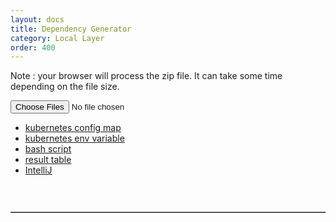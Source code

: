 ```yaml
---
layout: docs
title: Dependency Generator
category: Local Layer
order: 400
---
```

<script async src="/assets/jszip.min.js"></script>
<script async src="/assets/rawinflate.js"></script>
<p class="text-warning bg-dark pt-2 pb-2 pl-4">Note : your browser will process the zip file. It can take some time depending on the file size.</p>

<input type="file" id="file" name="file" multiple /><br />

<div id="timing"></div>
<ul class="nav nav-tabs">
  <li class="nav-item">
    <a class="nav-link active" data-toggle="tab" href="#result_configmap">kubernetes config map</a>
  </li>
  <li class="nav-item">
    <a class="nav-link"  data-toggle="tab" href="#result_envvars">kubernetes env variable</a>
  </li>
  <li class="nav-item">
    <a class="nav-link" data-toggle="tab" href="#result_bash">bash script</a>
  </li>
  <li class="nav-item">
    <a class="nav-link" data-toggle="tab" href="#result_table">result table</a>
  </li>
  <li class="nav-item">
    <a class="nav-link" data-toggle="tab" href="#result_ij">IntelliJ</a>
  </li>
</ul>
<div class="tab-content" >
  <pre id="result_configmap" class="tab-pane fade show active"></pre>
  <pre id="result_envvars" class="tab-pane fade" ></pre>
  <pre id="result_bash" class="tab-pane fade" ></pre>
  <table border="1" id="result_table" style="overflow-wrap: anywhere;" class="tab-pane fade" ></table>
  <pre id="result_ij" class="tab-pane fade" ></pre>
</div>
<script>
var result_configmap = $("#result_configmap");
var result_envvars = $("#result_envvars");
var result_bash = $("#result_bash");
var result_ij = $("#result_ij");
var result_table = $("#result_table");
var timing = $("#timing");
var fileList = [];
$("#file").on("change", function(evt) {
  // remove content
  result_configmap.html("");
  result_envvars.html("");
  result_bash.html("");
  result_table.html("");
  result_ij.html("");
    // Closure to capture the file information.
    function handleFile(f) {
        var dateBefore = new Date();
        JSZip.loadAsync(f)                                   // 1) read the Blob
        .then(function(zip) {
            zip.forEach(function (relativePath, zipEntry) {  // 2) print entries
              //check for directory
              if(!zipEntry.dir){
                let compressed = String.fromCharCode.apply(null, zipEntry._data.compressedContent);
                let uncompressed = RawDeflate.inflate(compressed)
                fileList.push({
                  name: zipEntry.name,
                  b64: btoa(uncompressed),
                  envname: `CLASS_${zipEntry.name.replace('.class','').toUpperCase().replace(/\//g,'_').replace(/\./g,'_')}`});
              }
            });
            //render output
            let table_str='<tr><th style="width:50%;">environment variable</th><th>value</th></tr>';
            let ij_str='';
            let bash_str='';
            let env_str='';
            let map_str=`apiVersion: v1
kind: ConfigMap
metadata:
  name: rukou-config
  namespace: default
data:
`;
            for(let idx=0;idx<fileList.length;idx++){
              let item = fileList[idx];
              table_str+=`<tr><td>${item.envname}</td><td>${item.b64}</td></tr>`;
              bash_str+=`export ${item.envname}=${item.b64}\n`;
              ij_str+=`${item.envname}=${item.b64}\n`;
              env_str+=`- name: ${item.envname}
  value: '${item.b64}'
`;
              map_str+=`  ${item.envname}: '${item.b64}'
`;
            }
            result_table.html(table_str);
            result_bash.html(bash_str);
            result_configmap.html(map_str+`\n\n`);
            result_ij.html(ij_str+`\n\n`);
            result_envvars.html(env_str);
            var dateAfter = new Date();
            timing.html(`loaded in ${dateAfter - dateBefore} ms`);
        }, function (e) {
            timing.append($("<div>", {
                "class" : "alert alert-danger",
                text : "Error reading " + f.name + ": " + e.message
            }));
        });
    }
    var files = evt.target.files;
    for (var i = 0; i < files.length; i++) {
        handleFile(files[i]);
    }
});
</script>